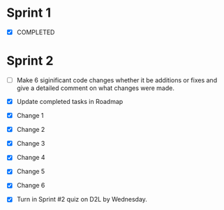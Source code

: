 # Sprint 1
- [x] COMPLETED


# Sprint 2
- [ ] Make 6 siginificant code changes whether it be additions or fixes and give a detailed comment on what changes were made.
- [x] Update completed tasks in Roadmap
- [x] Change 1
- [x] Change 2
- [x] Change 3
- [x] Change 4
- [x] Change 5
- [x] Change 6

      
- [x] Turn in Sprint #2 quiz on D2L by Wednesday.

